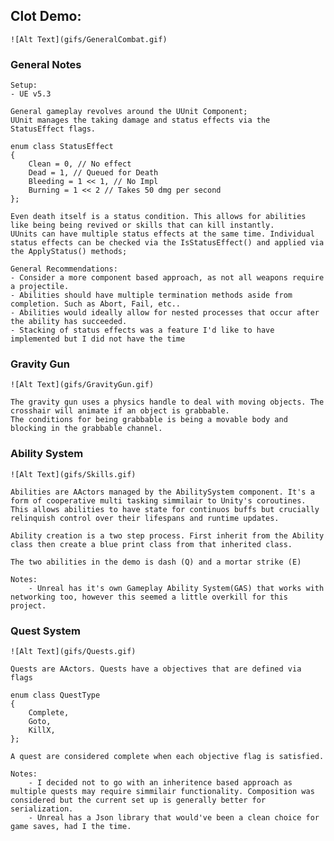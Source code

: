 ## Clot Demo:
	![Alt Text](gifs/GeneralCombat.gif)

### General Notes 
	Setup:
	- UE v5.3

	General gameplay revolves around the UUnit Component;
	UUnit manages the taking damage and status effects via the StatusEffect flags.

	enum class StatusEffect 
	{
		Clean = 0, // No effect
		Dead = 1, // Queued for Death
		Bleeding = 1 << 1, // No Impl
		Burning = 1 << 2 // Takes 50 dmg per second
	};

	Even death itself is a status condition. This allows for abilities like being being revived or skills that can kill instantly. 
	UUnits can have multiple status effects at the same time. Individual status effects can be checked via the IsStatusEffect() and applied via the ApplyStatus() methods;

	General Recommendations: 
	- Consider a more component based approach, as not all weapons require a projectile. 
	- Abilities should have multiple termination methods aside from completion. Such as Abort, Fail, etc..
	- Abilities would ideally allow for nested processes that occur after the ability has succeeded.
	- Stacking of status effects was a feature I'd like to have implemented but I did not have the time

### Gravity Gun

	![Alt Text](gifs/GravityGun.gif)

	The gravity gun uses a physics handle to deal with moving objects. The crosshair will animate if an object is grabbable. 
	The conditions for being grabbable is being a movable body and blocking in the grabbable channel.

### Ability System
	![Alt Text](gifs/Skills.gif)

	Abilities are AActors managed by the AbilitySystem component. It's a form of cooperative multi tasking simmilair to Unity's coroutines. This allows abilities to have state for continuos buffs but crucially relinquish control over their lifespans and runtime updates.

	Ability creation is a two step process. First inherit from the Ability class then create a blue print class from that inherited class. 

	The two abilities in the demo is dash (Q) and a mortar strike (E)
	
	Notes:
		- Unreal has it's own Gameplay Ability System(GAS) that works with networking too, however this seemed a little overkill for this project. 

### Quest System

	![Alt Text](gifs/Quests.gif)

	Quests are AActors. Quests have a objectives that are defined via flags 

	enum class QuestType
	{
		Complete,
		Goto,
		KillX,
	};

	A quest are considered complete when each objective flag is satisfied. 

	Notes:
		- I decided not to go with an inheritence based approach as multiple quests may require simmilair functionality. Composition was considered but the current set up is generally better for serialization. 
		- Unreal has a Json library that would've been a clean choice for game saves, had I the time.

